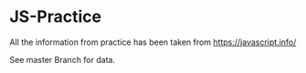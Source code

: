 # JS-Practice
All the information from practice has been taken from https://javascript.info/

See master Branch for data.

